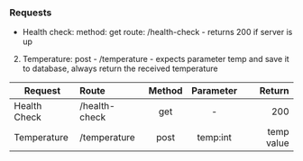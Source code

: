 ### Requests

* Health check:
method: get
route: /health-check - returns 200 if server is up

2. Temperature: post - /temperature - expects parameter temp and save it to database, always return the received temperature

| Request | Route | Method | Parameter | Return |
| - |:--| :-----:| :-----:| -----:|
| Health Check | /health-check | get | - | 200 |
| Temperature | /temperature | post | temp:int | temp value|
